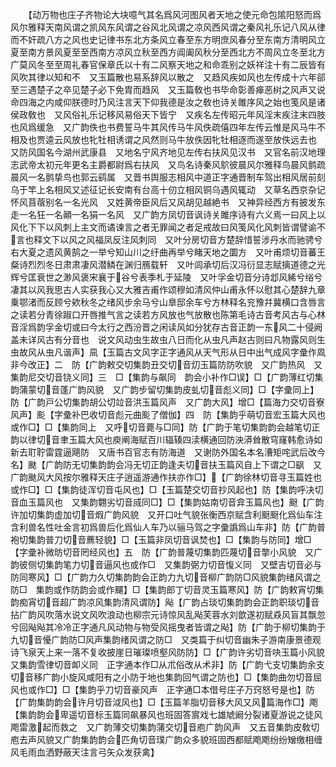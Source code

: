 <!-- { "loadSidebar": true } -->
　　【动万物也庄子齐物论大块噫气其名爲风河图风者天地之使元命包隂阳怒而爲风尔雅释天南风谓之凯风东风谓之谷风北风谓之凉风西风谓之秦风礼乐记八风从律而不奸疏八方之风也史记律书东北方条风立春至东方明庶风春分至东南方清明风立夏至南方景风夏至至西南方凉风立秋至西方阊阖风秋分至西北方不周风立冬至北方广莫风冬至至周礼春官保章氏以十有二风察天地之和命乖别之妖祥注十有二辰皆有风吹其律以知和不　又玉篇散也易系辞风以散之　又趋风疾如风也左传成十六年郤至三遇楚子之卒见楚子必下免胄而趋风　又玉篇敎也书毕命彰善瘅恶树之风声又说命四海之内咸仰朕德时乃风注言天下仰我德是汝之敎也诗关雎序风之始也笺风是诸侯政敎也　又风俗礼乐记移风易俗天下皆宁　又疾名左传昭元年风淫末疾注末四肢也风爲缓急　又广韵佚也书费誓马牛其风传马牛风佚疏僖四年左传云惟是风马牛不相及也贾逵云风放也牝牡相诱谓之风然则马牛放佚因牝牡相逐而遂至放佚远去也　又防风国名今湖州武康县　又地名宁风齐地见左传右扶风见汉书　又官名前汉地理志武帝太初元年更名主爵都尉爲右扶风　又鸟名诗秦风鴥彼晨风尔雅释鸟晨风鹯疏晨风一名鹯挚鸟也郭云鹞属　又晋书舆服志相风中道正字通晋制车驾出相风居前刻乌于竿上名相风又述征记长安南有台高十仞立相风铜乌遇风辄动　又草名西京杂记怀风苜蓿别名一名光风　又姓黄帝臣风后又风胡见越絶书　又神异经西方有披发东走一名狂一名顚一名狷一名风　又广韵方凤切音讽诗关雎序诗有六义焉一曰风上以风化下下以风刺上主文而谲谏言之者无罪闻之者足戒故曰风笺风化风刺皆谓譬谕不言也释文下以风之风福凤反注风刺同　又叶分房切音方楚辞惜誓涉丹水而驰骋兮右大夏之遗风黄鹄之一举兮知山川之纡曲再举兮睹天地之圜方　又叶甫烦切音蕃王粲诗烈烈冬日肃肃凄风潜鳞在渊归鴈载轩　又叶闾承切后汉冯衍显志赋摛道德之光辉兮匡衰世之渺风褒宋襄于谷兮表季札于延陵　又叶孚金切音分诗邶风絺兮绤兮凄其以风我思古人实获我心又大雅吉甫作颂穆如清风仲山甫永怀以慰其心楚辞九章乗鄂渚而反顾兮欸秋冬之绪风步余马兮山臯邸余车兮方林释名兖豫幷冀横口含唇言之读若分青徐踧口开唇推气言之读若方风放也气放散也陈第毛诗古音考风古与心林音淫爲韵孚金切或曰今太行之西汾晋之闲读风如分犹存古音正韵一东风二十侵阙盖未详风古有分音也　说文风动虫生故虫八日而化从虫凡声赵古则曰凡物露风则生虫故风从虫凡谐声】凬【玉篇古文风字正字通风从天气形从日中出气成风字彚作凮非今改正】二　防【广韵敕交切集韵丑交切音灱玉篇防防吹貌　又广韵热风　又集韵尼交切音铙义同】三　□【集韵与飙同　韵会小补作□误】□【广韵薄红切集韵蒲蒙切音蓬广韵风貌　又广韵步留切集韵皮虬切音彪义同】□【字彚同上】防【广韵戸公切集韵胡公切竝音洪玉篇风声　又广韵大风】增□【篇海力交切音寮风声】颩【字彚补巴收切音彪元曲颩了僧伽】四　防【集韵乎萌切音宏玉篇大风也或作□】□【集韵同上　又呼切音薨与□同】防【广韵于笔切集韵韵会越笔切正韵以律切音聿玉篇大风也庾阐海赋百川辐辏四渎横通回防泱漭耸散穹窿韩愈诗如新去耵聍雷霆逼飓防　又唐书百官志有防海道　又谢防外国名本名漕矩咤武后改今名】颫【广韵防无切集韵韵会冯无切正韵逢夫切音扶玉篇风自上下谓之□飖　又广韵颫风大风按尔雅释天庄子逍遥游通作扶亦作□】【广韵徐林切音寻玉篇姓也或作□】□【集韵徒浑切音屯风也】□【玉篇楚交切音抄风起也】防【集韵呼决切音血玉篇风也　又集韵翾劣切音烕同□】□【集韵姑南切音弇玉篇风也】颬【广韵许加切集韵虚加切音煆广韵风貌　又开口吐气貌张衡西京赋含利颬颬化爲仙车注含利兽名性吐金言初爲兽后化爲仙人车乃以骊马驾之字彚譌爲山车非】防【广韵普袍切集韵普刀切音藨轻貌】□【玉篇非凤切音讽焚也】□【集韵与防同】增□【字彚补微昉切音罔经风也】五　防【广韵普蔑切集韵匹蔑切音撆小风貌　又广韵彼侧切集韵笔力切音逼风也或作□　又集韵弼力切音愎义同　又壁吉切音必与防同寒风】□【广韵力久切集韵韵会正韵力九切音柳广韵防□风貌集韵绪风谓之防□　集韵或作防韵会或作飅】□【集韵郎丁切音灵玉篇寒风】防【广韵敕宵切集韵痴宵切音超广韵凉风集韵清风谓防】飐【广韵占琰切集韵韵会正韵职琰切音拈广韵风吹落水说文风吹浪动也柳宗元诗惊风乱飐芙蓉水刘歆遂初赋猋风盲其飘忽兮回飐飐其冷冷正字通凡风动物与物受风摇曳者皆谓之飐】防【广韵于柳切集韵于九切音懮广韵防□风声集韵绪风谓之防□　又类篇于纠切音幽朱子游南康景德观诗飞泉天上来一落不复收披崖日璀璨喷壑风防防】□【广韵许劣切音吷玉篇小风貌　又集韵雪律切音卹义同　正字通本作□从朮俗改从术非】防【广韵弋支切集韵余支切音移广韵小旋风咸阳有之小防于地也集韵回气谓之防也】□【集韵曲勿切音屈风也或作□】□【集韵乎刀切音豪风声　正字通□本借号庄子万窍怒号是也】防【广韵集韵韵会许月切音泧风也】□【玉篇羊脂切音移大风又风篇海作□】飑【集韵韵会卑遥切音标玉篇同飙暴风也班固答賔戏七雄虓阚分裂诸夏游说之徒风飑雷激起而救之　又广韵薄交切集韵蒲交切音庖广韵风声　又五音集韵皮敎切庖去声风貌又广韵集韵韵会匹角切音璞广韵众多貌班固西都赋飑飑纷纷矰缴相缠风毛雨血洒野蔽天注言弓矢众发获禽】
